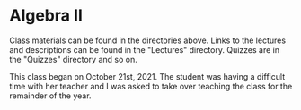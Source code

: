 # Algebra II

Class materials can be found in the directories above. Links to the lectures and descriptions can be found in the "Lectures" directory. Quizzes are in the "Quizzes" directory and so on.

This class began on October 21st, 2021. The student was having a difficult time with her teacher and I was asked to take over teaching the class for the remainder of the year. 
